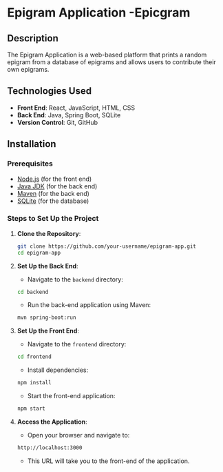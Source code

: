 # Epigram Application -Epicgram

## Description
The Epigram Application is a web-based platform that prints a random epigram from a database of epigrams and allows users to contribute their own epigrams.

## Technologies Used
- **Front End**: React, JavaScript, HTML, CSS
- **Back End**: Java, Spring Boot, SQLite
- **Version Control**: Git, GitHub

## Installation

### Prerequisites
- [Node.js](https://nodejs.org/en/download/) (for the front end)
- [Java JDK](https://www.oracle.com/java/technologies/javase-jdk11-downloads.html) (for the back end)
- [Maven](https://maven.apache.org/download.cgi) (for the back end)
- [SQLite](https://www.sqlite.org/download.html) (for the database)

### Steps to Set Up the Project

1. **Clone the Repository**:
   ```bash
   git clone https://github.com/your-username/epigram-app.git
   cd epigram-app

2. **Set Up the Back End**:
   - Navigate to the `backend` directory:
   ```bash
   cd backend
   ```
   - Run the back-end application using Maven:
   ```bash
   mvn spring-boot:run
   ```

3. **Set Up the Front End**:
   - Navigate to the `frontend` directory:
   ```bash
   cd frontend
   ```
   - Install dependencies:
   ```bash
   npm install
   ```
   - Start the front-end application:
   ```bash
   npm start
   ```

4. **Access the Application**:
   - Open your browser and navigate to:
   ```bash
   http://localhost:3000
   ```
   - This URL will take you to the front-end of the application.


